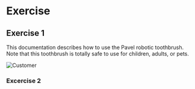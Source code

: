 # Exercise

## Exercise 1

This documentation describes how to use the Pavel robotic toothbrush.
Note that this toothbrush is totally safe to use for children, adults, or pets.

<picture>
<img alt="Customer" src="C:\Users\Hyacintha\OneDrive\Desktop\Pictionary.png">
</picture>

### Excercise 2


